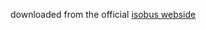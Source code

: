 downloaded from the official [isobus webside](https://www.isobus.net/isobus/file/supportingDocuments) 